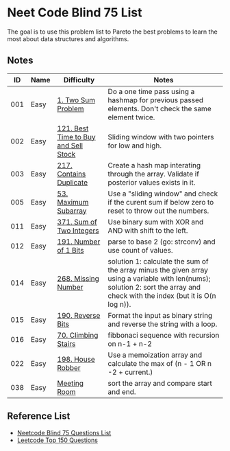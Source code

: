 # Neet Code Blind 75 List

The goal is to use this problem list to Pareto the best problems to learn the most about data structures and algorithms.

## Notes

| ID  | Name | Difficulty                                                                                                         | Notes                                                                                                                                                                         |
| --- | ---- | ------------------------------------------------------------------------------------------------------------------ | ----------------------------------------------------------------------------------------------------------------------------------------------------------------------------- |
| 001 | Easy | [1. Two Sum Problem](https://leetcode.com/problems/two-sum/)                                                       | Do a one time pass using a hashmap for previous passed elements. Don't check the same element twice.                                                                          |
| 002 | Easy | [121. Best Time to Buy and Sell Stock](https://leetcode.com/problems/best-time-to-buy-and-sell-stock/description/) | Sliding window with two pointers for low and high.                                                                                                                            |
| 003 | Easy | [217. Contains Duplicate](https://leetcode.com/problems/contains-duplicate/description/)                           | Create a hash map interating through the array. Validate if posterior values exists in it.                                                                                    |
| 005 | Easy | [53. Maximum Subarray ](https://leetcode.com/problems/maximum-subarray/description/)                               | Use a "sliding window" and check if the curent sum if below zero to reset to throw out the numbers.                                                                           |
| 011 | Easy | [371. Sum of Two Integers](https://leetcode.com/problems/sum-of-two-integers/description/)                         | Use binary sum with XOR and AND with shift to the left.                                                                                                                       |
| 012 | Easy | [191. Number of 1 Bits](https://leetcode.com/problems/number-of-1-bits/description/)                               | parse to base 2 (go: strconv) and use count of values.                                                                                                                        |
| 014 | Easy | [268. Missing Number](https://leetcode.com/problems/missing-number/description/)                                   | solution 1: calculate the sum of the array minus the given array using a variable with len(nums); solution 2: sort the array and check with the index (but it is O(n log n)). |
| 015 | Easy | [190. Reverse Bits](https://leetcode.com/problems/reverse-bits/description/)                                       | Format the input as binary string and reverse the string with a loop.                                                                                                         |
| 016 | Easy | [70. Climbing Stairs](https://leetcode.com/problems/climbing-stairs/description/)                                  | fibbonaci sequence with recursion on n-1 + n-2                                                                                                                                |
| 022 | Easy | [198. House Robber](https://leetcode.com/problems/house-robber/description/)                                       | Use a memoization array and calculate the max of (n - 1 OR n -2 + current.)                                                                                                   |
| 038 | Easy | [Meeting Room](https://neetcode.io/problems/meeting-schedule)                                                      | sort the array and compare start and end.                                                                                                                                     |




## Reference List
- [Neetcode Blind 75 Questions List](https://docs.google.com/spreadsheets/d/1A2PaQKcdwO_lwxz9bAnxXnIQayCouZP6d-ENrBz_NXc/edit?gid=0#gid=0)
- [Leetcode Top 150 Questions](https://leetcode.com/studyplan/top-interview-150/)